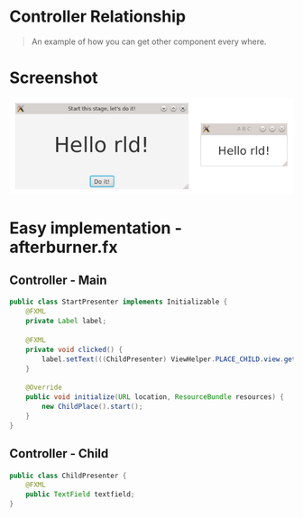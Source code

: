 # Controller Relationship
> An example of how you can get other component every where. 
# Screenshot
![ControllerRelationship - Screenshot](https://github.com/MrChebik/ControllerRelationship/blob/master/controllerrelationship-screenshot.png?raw=true)
# Easy implementation - afterburner.fx
## Controller - Main
```java
public class StartPresenter implements Initializable {
    @FXML
    private Label label;

    @FXML
    private void clicked() {
        label.setText(((ChildPresenter) ViewHelper.PLACE_CHILD.view.getPresenter()).textfield.getText());
    }

    @Override
    public void initialize(URL location, ResourceBundle resources) {
        new ChildPlace().start();
    }
}
```
## Controller - Child
```java
public class ChildPresenter {
    @FXML
    public TextField textfield;
}

```